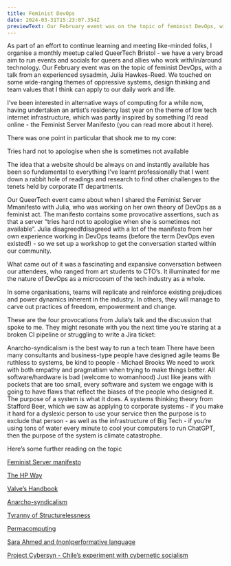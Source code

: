 ```yaml
---
title: Feminist DevOps
date: 2024-03-31T15:23:07.354Z
previewText: Our February event was on the topic of feminist DevOps, with a talk from an experienced sysadmin, Julia Hawkes-Reed. We touched on some wide-ranging themes of oppressive systems, design thinking and team values that we think can apply to our daily work and life.
---
```


As part of an effort to continue learning and meeting like-minded folks, I organise a monthly meetup called QueerTech Bristol - we have a very broad aim to run events and socials for queers and allies who work with/in/around technology. Our February event was on the topic of feminist DevOps, with a talk from an experienced sysadmin, Julia Hawkes-Reed. We touched on some wide-ranging themes of oppressive systems, design thinking and team values that I think can apply to our daily work and life.

I’ve been interested in alternative ways of computing for a while now, having undertaken an artist’s residency last year on the theme of low tech internet infrastructure, which was partly inspired by something I’d read online - the Feminist Server Manifesto (you can read more about it here).

There was one point in particular that shook me to my core:

Tries hard not to apologise when she is sometimes not available

The idea that a website should be always on and instantly available has been so fundamental to everything I’ve learnt professionally that I went down a rabbit hole of readings and research to find other challenges to the tenets held by corporate IT departments.

Our QueerTech event came about when I shared the Feminist Server Mmanifesto with Julia, who was working on her own theory of DevOps as a feminist act. The manifesto contains some provocative assertions, such as that a server “tries hard not to apologise when she is sometimes not available”. Julia disagreedfdisagreed with a lot of the manifesto from her own experience working in DevOps teams (before the term DevOps even existed!) - so we set up a workshop to get the conversation started within our community.

What came out of it was a fascinating and expansive conversation between our attendees, who ranged from art students to CTO’s. It illuminated for me the nature of DevOps as a microcosm of the tech industry as a whole.

In some organisations, teams will replicate and reinforce existing prejudices and power dynamics inherent in the industry. In others, they will manage to carve out practices of freedom, empowerment and change.

These are the four provocations from Julia’s talk and the discussion that spoke to me. They might resonate with you the next time you’re staring at a broken CI pipeline or struggling to write a Jira ticket:

Anarcho-syndicalism is the best way to run a tech team
There have been many consultants and business-type people have designed agile teams
Be ruthless to systems, be kind to people - Michael Brooks
We need to work with both empathy and pragmatism when trying to make things better.
All software/hardware is bad (welcome to womanhood)
Just like jeans with pockets that are too small, every software and system we engage with is going to have flaws that reflect the biases of the people who designed it.
The purpose of a system is what it does.
A systems thinking theory from Stafford Beer, which we saw as applying to corporate systems - if you make it hard for a dyslexic person to use your service then the purpose is to exclude that person - as well as the infrastructure of Big Tech - if you’re using tons of water every minute to cool your computers to run ChatGPT, then the purpose of the system is climate catastrophe.

Here’s some further reading on the topic

[Feminist Server manifesto](https://hub.xpub.nl/systers/mediawiki/index.php?title=A_Feminist_Server_Manifesto)

[The HP Way](https://www.inflexion-point.com/Blog/bid/74097/5-Timeless-Principles-Revisiting-the-HP-Way)

[Valve’s Handbook](http://assets.sbnation.com/assets/1074301/Valve_Handbook_LowRes.pdf)

[Anarcho-syndicalism](https://en.wikipedia.org/wiki/Anarcho-syndicalism)

[Tyranny of Structurelessness](https://www.jofreeman.com/joreen/tyranny.htm)

[Permacomputing](https://wiki.xxiivv.com/site/permacomputing.html)

[Sara Ahmed and (non)performative language](http://sites.cortland.edu/wagadu/wp-content/uploads/sites/3/2017/02/v16-how-not-to-do-ahmed.pdf)

[Project Cybersyn - Chile’s experiment with cybernetic socialism](https://thereader.mitpress.mit.edu/project-cybersyn-chiles-radical-experiment-in-cybernetic-socialism/)
